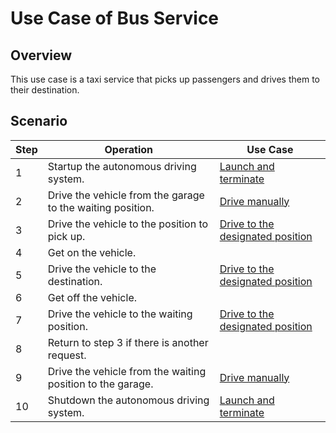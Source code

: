 # Use Case of Bus Service

## Overview

This use case is a taxi service that picks up passengers and drives them to their destination.

## Scenario

| Step | Operation                                                  | Use Case                                                         |
| ---- | ---------------------------------------------------------- | ---------------------------------------------------------------- |
| 1    | Startup the autonomous driving system.                     | [Launch and terminate](launch-terminate.md)                      |
| 2    | Drive the vehicle from the garage to the waiting position. | [Drive manually](drive-manually.md)                              |
| 3    | Drive the vehicle to the position to pick up.              | [Drive to the designated position](drive-designated-position.md) |
| 4    | Get on the vehicle.                                        |                                                                  |
| 5    | Drive the vehicle to the destination.                      | [Drive to the designated position](drive-designated-position.md) |
| 6    | Get off the vehicle.                                       |                                                                  |
| 7    | Drive the vehicle to the waiting position.                 | [Drive to the designated position](drive-designated-position.md) |
| 8    | Return to step 3 if there is another request.              |                                                                  |
| 9    | Drive the vehicle from the waiting position to the garage. | [Drive manually](drive-manually.md)                              |
| 10   | Shutdown the autonomous driving system.                    | [Launch and terminate](launch-terminate.md)                      |
